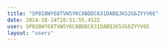 ```yaml
---
title: "SP028WY68TVW5YKC8BDDC631DABQJK52G6ZYYV6E"
date: 2024-10-14T20:51:55.452Z
user: SP028WY68TVW5YKC8BDDC631DABQJK52G6ZYYV6E
layout: "users"
---
```

    